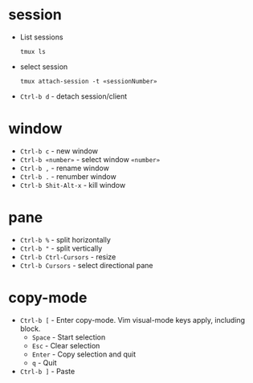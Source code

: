 # session
- List sessions
  ```
  tmux ls
  ```
- select session
  ```
  tmux attach-session -t «sessionNumber»
  ```
- `Ctrl-b d` - detach session/client

# window
- `Ctrl-b c` - new window
- `Ctrl-b «number»` - select window `«number»`
- `Ctrl-b ,` - rename window
- `Ctrl-b .` - renumber window
- `Ctrl-b Shit-Alt-x` - kill window

# pane
- `Ctrl-b %` - split horizontally
- `Ctrl-b "` - split vertically
- `Ctrl-b Ctrl-Cursors` - resize
- `Ctrl-b Cursors` - select directional pane

# copy-mode
- `Ctrl-b [` - Enter copy-mode. Vim visual-mode keys apply, including block.
  - `Space` - Start selection
  - `Esc` - Clear selection
  - `Enter` - Copy selection and quit
  - `q` - Quit
- `Ctrl-b ]` - Paste
